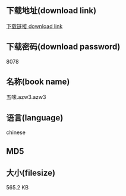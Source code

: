 ## 下载地址(download link)
[下载链接 download link](https://tutu365.netlify.app/?s=%E4%BA%94%E5%91%B3.azw3)

## 下载密码(download password)
8078

## 名称(book name)
五味.azw3.azw3

## 语言(language)
chinese

## MD5


## 大小(filesize)
565.2 KB

